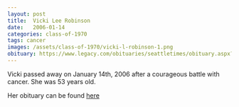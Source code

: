 ```yaml
---
layout: post
title:  Vicki Lee Robinson
date:   2006-01-14
categories: class-of-1970
tags: cancer
images: /assets/class-of-1970/vicki-l-robinson-1.png
obituary: https://www.legacy.com/obituaries/seattletimes/obituary.aspx?n=Vicki-Robinson&pid=16379814
---
```

Vicki passed away on January 14th, 2006 after a courageous battle with cancer. She was 53 years old.

Her obituary can be found [here](https://www.legacy.com/obituaries/seattletimes/obituary.aspx?n=Vicki-Robinson&pid=16379814)
